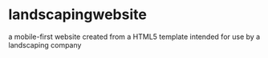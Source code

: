 # landscapingwebsite
a mobile-first website created from a HTML5 template intended for use by a landscaping company
